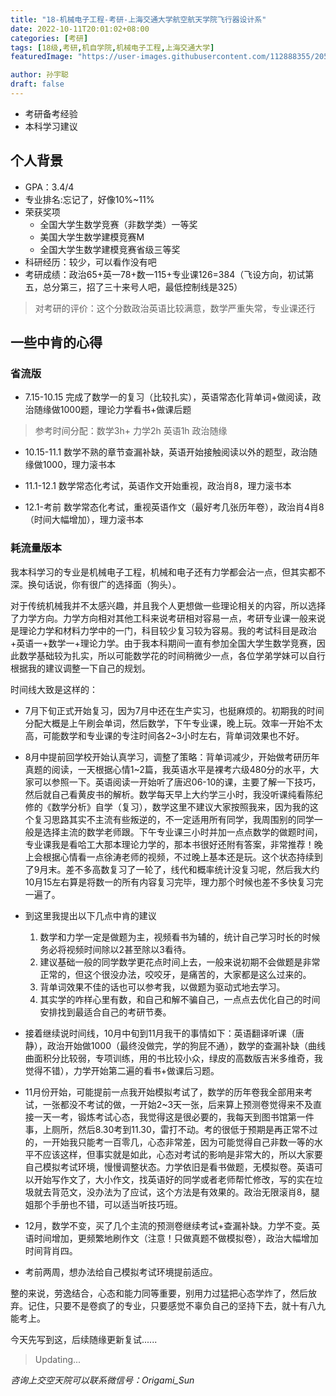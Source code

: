 ```yaml
---
title: "18-机械电子工程-考研-上海交通大学航空航天学院飞行器设计系"
date: 2022-10-11T20:01:02+08:00
categories: [考研]
tags: [18级,考研,机自学院,机械电子工程,上海交通大学]
featuredImage: "https://user-images.githubusercontent.com/112888355/205055373-48b3f5a6-a0b8-4fac-90f4-245c9cf1c481.png"

author: 孙宇聪
draft: false
---
```


- 考研备考经验
- 本科学习建议

## 个人背景
- GPA：3.4/4
- 专业排名:忘记了，好像10%~11%
- 荣获奖项
  - 全国大学生数学竞赛（非数学类）一等奖
  - 美国大学生数学建模竞赛M
  - 全国大学生数学建模竞赛省级三等奖
- 科研经历：较少，可以看作没有吧
- 考研成绩：政治65+英一78+数一115+专业课126=384（飞设方向，初试第五，总分第三，招了三十来号人吧，最低控制线是325）
> 对考研的评价：这个分数政治英语比较满意，数学严重失常，专业课还行

## 一些中肯的心得
### 省流版
- 7.15-10.15 完成了数学一的复习（比较扎实），英语常态化背单词+做阅读，政治随缘做1000题，理论力学看书+做课后题
> 参考时间分配：数学3h+ 力学2h 英语1h 政治随缘

- 10.15-11.1 数学不熟的章节查漏补缺，英语开始接触阅读以外的题型，政治随缘做1000，理力滚书本

- 11.1-12.1 数学常态化考试，英语作文开始重视，政治肖8，理力滚书本

- 12.1-考前 数学常态化考试，重视英语作文（最好考几张历年卷），政治肖4肖8（时间大幅增加），理力滚书本

### 耗流量版本
我本科学习的专业是机械电子工程，机械和电子还有力学都会沾一点，但其实都不深。换句话说，你有很广的选择面（狗头）。

对于传统机械我并不太感兴趣，并且我个人更想做一些理论相关的内容，所以选择了力学方向。力学方向相对其他工科来说考研相对容易一点，考研专业课一般来说是理论力学和材料力学中的一门，科目较少复习较为容易。我的考试科目是政治+英语一+数学一+理论力学。由于我本科期间一直有参加全国大学生数学竞赛，因此数学基础较为扎实，所以可能数学花的时间稍微少一点，各位学弟学妹可以自行根据我的建议调整一下自己的规划。

时间线大致是这样的：
- 7月下旬正式开始复习，因为7月中还在生产实习，也挺麻烦的。初期我的时间分配大概是上午刷会单词，然后数学，下午专业课，晚上玩。效率一开始不太高，可能数学和专业课的专注时间各2~3小时左右，背单词效果也不好。
- 8月中提前回学校开始认真学习，调整了策略：背单词减少，开始做考研历年真题的阅读，一天根据心情1~2篇，我英语水平是裸考六级480分的水平，大家可以参照一下。英语阅读一开始听了唐迟06-10的课，主要了解一下技巧，然后就自己看黄皮书的解析。数学每天早上大约学三小时，我没听课纯看陈纪修的《数学分析》自学（复习），数学这里不建议大家按照我来，因为我的这个复习思路其实不主流有些叛逆的，不一定适用所有同学，我周围别的同学一般是选择主流的数学老师跟。下午专业课三小时并加一点点数学的做题时间，专业课我是看哈工大那本理论力学的，那本书很好还附有答案，非常推荐！晚上会根据心情看一点徐涛老师的视频，不过晚上基本还是玩。这个状态持续到了9月末。差不多高数复习了一轮了，线代和概率统计没复习呢，然后我大约10月15左右算是将数一的所有内容复习完毕，理力那个时候也差不多快复习完一遍了。
- 到这里我提出以下几点中肯的建议
  1. 数学和力学一定是做题为主，视频看书为辅的，统计自己学习时长的时候务必将视频时间除以2甚至除以3看待。
  2. 建议基础一般的同学数学更花点时间上去，一般来说初期不会做题是非常正常的，但这个很没办法，咬咬牙，是痛苦的，大家都是这么过来的。
  3. 背单词效果不佳的话也可以参考我，以做题为驱动式地去学习。
  4. 其实学的咋样心里有数，和自己和解不骗自己，一点点去优化自己的时间安排找到最适合自己的考研节奏。
  
- 接着继续说时间线，10月中旬到11月我干的事情如下：英语翻译听课（唐静），政治开始做1000（最终没做完，学的狗屁不通），数学的查漏补缺（曲线曲面积分比较弱，专项训练，用的书比较小众，绿皮的高数版吉米多维奇，我觉得不错），力学开始第二遍的看书+做课后习题。
- 11月份开始，可能提前一点我开始模拟考试了，数学的历年卷我全部用来考试，一张都没不考试的做，一开始2~3天一张，后来算上预测卷觉得来不及直接一天一考，锻炼考试心态，我觉得这是很必要的，我每天到图书馆第一件事，上厕所，然后8.30考到11.30，雷打不动。考的很低于预期是再正常不过的，一开始我只能考一百零几，心态非常差，因为可能觉得自己非数一等的水平不应该这样，但事实就是如此，心态对考试的影响是非常大的，所以大家要自己模拟考试环境，慢慢调整状态。力学依旧是看书做题，无模拟卷。英语可以开始写作文了，大小作文，找英语好的同学或者老师帮忙修改，写的实在垃圾就去背范文，没办法为了应试，这个方法是有效果的。政治无限滚肖8，腿姐那个手册也不错，可以适当听技巧班。
- 12月，数学不变，买了几个主流的预测卷继续考试+查漏补缺。力学不变。英语时间增加，更频繁地刷作文（注意！只做真题不做模拟卷），政治大幅增加时间背肖四。
- 考前两周，想办法给自己模拟考试环境提前适应。

整的来说，劳逸结合，心态和能力同等重要，别用力过猛把心态学炸了，然后放弃。记住，只要不是卷疯了的专业，只要感觉不辜负自己的坚持下去，就十有八九能考上。

今天先写到这，后续随缘更新复试......
> Updating...

_咨询上交空天院可以联系微信号：Origami_Sun_



